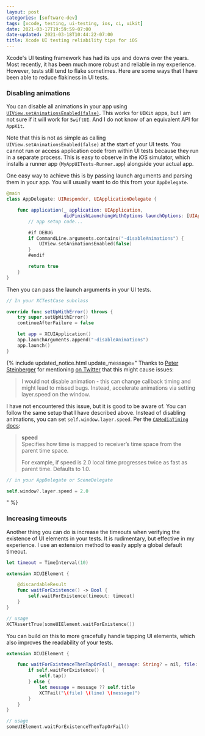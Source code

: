 ```yaml
---
layout: post
categories: [software-dev]
tags: [xcode, testing, ui-testing, ios, ci, uikit]
date: 2021-03-17T19:59:59-07:00
date-updated: 2021-03-18T10:44:22-07:00
title: Xcode UI testing reliability tips for iOS
---
```


Xcode's UI testing framework has had its ups and downs over the years. Most recently, it has been much more robust and reliable in my experience. However, tests still tend to flake sometimes. Here are some ways that I have been able to reduce flakiness in UI tests.

<!--excerpt-->

### Disabling animations

You can disable all animations in your app using [`UIView.setAnimationsEnabled(false)`](https://developer.apple.com/documentation/uikit/uiview/1622420-setanimationsenabled). This works for `UIKit` apps, but I am not sure if it will work for `SwiftUI`. And I do not know of an equivalent API for `AppKit`.

Note that this is not as simple as calling `UIView.setAnimationsEnabled(false)` at the start of your UI tests. You cannot run or access application code from within UI tests because they run in a separate process. This is easy to observe in the iOS simulator, which installs a runner app (`MyAppUITests-Runner.app`) alongside your actual app.

One easy way to achieve this is by passing launch arguments and parsing them in your app. You will usually want to do this from your `AppDelegate`.

```swift
@main
class AppDelegate: UIResponder, UIApplicationDelegate {

    func application(_ application: UIApplication,
                     didFinishLaunchingWithOptions launchOptions: [UIApplication.LaunchOptionsKey: Any]?) -> Bool {
        // app setup code...

        #if DEBUG
        if CommandLine.arguments.contains("-disableAnimations") {
            UIView.setAnimationsEnabled(false)
        }
        #endif

        return true
    }
}
```

Then you can pass the launch arguments in your UI tests.

```swift
// In your XCTestCase subclass

override func setUpWithError() throws {
    try super.setUpWithError()
    continueAfterFailure = false

    let app = XCUIApplication()
    app.launchArguments.append("-disableAnimations")
    app.launch()
}
```

{% include updated_notice.html
update_message="
Thanks to [Peter Steinberger](https://mobile.twitter.com/steipete) for mentioning [on Twitter](https://mobile.twitter.com/steipete/status/1372460020730843136) that this might cause issues:

> I would not disable animation - this can change callback timing and might lead to missed bugs. Instead, accelerate animations via setting layer.speed on the window.

I have not encountered this issue, but it is good to be aware of. You can follow the same setup that I have described above. Instead of disabling animations, you can set `self.window.layer.speed`. Per the [`CAMediaTiming` docs](https://developer.apple.com/documentation/quartzcore/camediatiming/1427647-speed):

> **speed**<br/>
> Specifies how time is mapped to receiver’s time space from the parent time space.
>
> For example, if speed is 2.0 local time progresses twice as fast as parent time. Defaults to 1.0.

```swift
// in your AppDelegate or SceneDelegate

self.window?.layer.speed = 2.0
```
" %}

### Increasing timeouts

Another thing you can do is increase the timeouts when verifying the existence of UI elements in your tests. It is rudimentary, but effective in my experience. I use an extension method to easily apply a global default timeout.

```swift
let timeout = TimeInterval(10)

extension XCUIElement {

    @discardableResult
    func waitForExistence() -> Bool {
        self.waitForExistence(timeout: timeout)
    }
}

// usage
XCTAssertTrue(someUIElement.waitForExistence())
```

You can build on this to more gracefully handle tapping UI elements, which also improves the readability of your tests.

```swift
extension XCUIElement {

    func waitForExistenceThenTapOrFail(_ message: String? = nil, file: String = #file, line: Int = #line) {
        if self.waitForExistence() {
            self.tap()
        } else {
            let message = message ?? self.title
            XCTFail("\(file) \(line) \(message)")
        }
    }
}

// usage
someUIElement.waitForExistenceThenTapOrFail()
```
